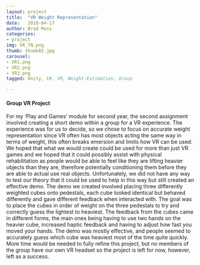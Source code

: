 ```yaml
---
layout: project
title:  "VR Weight Representation"
date:   2018-04-17
author: Brad Moss
categories:
- project
img: VR_TN.png
thumb: thumb02.jpg
carousel:
- VR1.png
- VR2.png
- VR3.png
tagged: Unity, C#, VR, Weight-Estimation, Group

---
```

#### Group VR Project
For my ‘Play and Games’ module for second year, the second assignment involved creating a short demo within a group for a VR experience. The experience was for us to decide, so we chose to focus on accurate weight representation since VR often has most objects acting the same way in terms of weight, this often breaks emersion and limits how VR can be used. We hoped that what we would create could be used for more than just VR games and we hoped that it could possibly assist with physical rehabilitation as people would be able to feel like they are lifting heavier objects than they are, therefore potentially conditioning them before they are able to actual use real objects. Unfortunately, we did not have any way to test our theory that it could be used to help in this way but still created an effective demo.
The demo we created involved placing three differently weighted cubes onto pedestals, each cube looked identical but behaved differently and gave different feedback when interacted with. The goal was to place the cubes in order of weight on the three pedestals to try and correctly guess the lightest to heaviest. The feedback from the cubes came in different forms, the main ones being having to use two hands on the heavier cube, increased haptic feedback and having to adjust how fast you moved your hands. The demo was mostly effective, and people seemed to accurately guess which cube was heaviest most of the time quite quickly. More time would be needed to fully refine this project, but no members of the group have our own VR headset so the project is left for now, however, left as a success.



